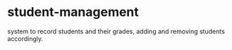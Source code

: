 # student-management
system to record students and their grades, adding and removing students accordingly.
